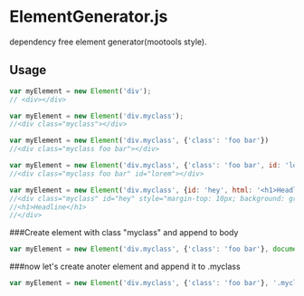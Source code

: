 # ElementGenerator.js
dependency free element generator(mootools style).

## Usage
```js
var myElement = new Element('div');
// <div></div>

var myElement = new Element('div.myclass');
//<div class="myclass"></div>

var myElement = new Element('div.myclass', {'class': 'foo bar'})
//<div class="myclass foo bar"></div>

var myElement = new Element('div.myclass', {'class': 'foo bar', id: 'lorem'})
//<div class="myclass foo bar" id="lorem"></div>

var myElement = new Element('div.myclass', {id: 'hey', html: '<h1>Headline</h1>', css: {'background': 'green', 'margin-top': '10px'}});
//<div class="myclass" id="hey" style="margin-top: 10px; background: green;">
//<h1>Headline</h1>
//</div>
```
###Create element with class "myclass" and append to body
```js
var myElement = new Element('div.myclass', {'class': 'foo bar'}, document.body);
```

###now let's create anoter element and append it to .myclass
```js
var myElement = new Element('div.myclass', {'class': 'foo bar'}, '.myclass');
```
